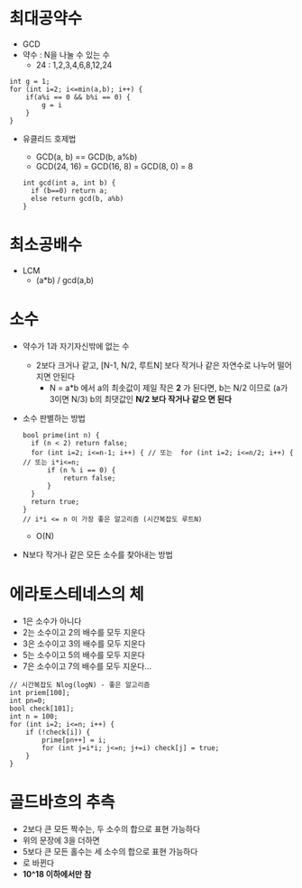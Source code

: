 # 최대공약수

- GCD
- 약수 : N을 나눌 수 있는 수 
  - 24 : 1,2,3,4,6,8,12,24

```
int g = 1;
for (int i=2; i<=min(a,b); i++) {
	if(a%i == 0 && b%i == 0) {
		g = i
	}
}
```

- 유클리드 호제법

  - GCD(a, b) == GCD(b, a%b)
  - GCD(24, 16) = GCD(16, 8) = GCD(8, 0) = 8

  ```
  int gcd(int a, int b) {
  	if (b==0) return a;
  	else return gcd(b, a%b)
  }
  ```

  

# 최소공배수

- LCM
  - (a*b) / gcd(a,b)



# 소수

- 약수가 1과 자기자신밖에 없는 수

  - 2보다 크거나 같고, [N-1, N/2, 루트N] 보다 작거나 같은 자연수로 나누어 떨어지면 안된다
    - N = a*b 에서 a의 최솟값이 제일 작은 **2** 가 된다면, b는 N/2 이므로 (a가 3이면 N/3) b의 최댓값인 **N/2 보다 작거나 같으 면 된다**

- 소수 판별하는 방법

  ```
  bool prime(int n) {
  	if (n < 2) return false;
  	for (int i=2; i<=n-1; i++) { // 또는 	for (int i=2; i<=n/2; i++) { // 또는 i*i<=n;
  		if (n % i == 0) {
  			return false;
  		}
  	}
  	return true;
  }
  // i*i <= n 이 가장 좋은 알고리즘 (시간복잡도 루트N)
  ```

  - O(N)

- N보다 작거나 같은 모든 소수를 찾아내는 방법

  

# 에라토스테네스의 체

- 1은 소수가 아니다
- 2는 소수이고 2의 배수를 모두 지운다
- 3은 소수이고 3의 배수를 모두 지운다
- 5는 소수이고 5의 배수를 모두 지운다
- 7은 소수이고 7의 배수를 모두 지운다…

```
// 시간복잡도 Nlog(logN) - 좋은 알고리즘
int priem[100];
int pn=0;
bool check[101];
int n = 100;
for (int i=2; i<=n; i++) {
	if (!check[i]) {
		prime[pn++] = i;
		for (int j=i*i; j<=n; j+=i) check[j] = true;
	}
}
```



# 골드바흐의 추측

- 2보다 큰 모든 짝수는, 두 소수의 합으로 표현 가능하다
- 위의 문장에 3을 더하면
- 5보다 큰 모든 홀수는 세 소수의 합으로 표현 가능하다
- 로 바뀐다
- **10^18 이하에서만 참**




























